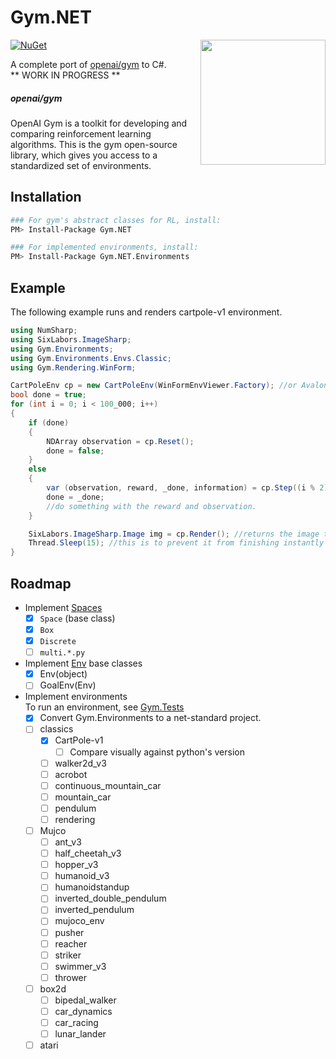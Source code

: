 # Gym.NET

[![NuGet](https://img.shields.io/nuget/dt/Gym.NET)](https://www.nuget.org/packages/Gym.NET)<a href="http://scisharpstack.org"><img src="https://github.com/SciSharp/SciSharp/blob/master/art/scisharp_badge.png" width="200" height="200" align="right" /></a>


A complete port of [openai/gym](https://github.com/openai/gym) to C#.<br>
** WORK IN PROGRESS ** 

##### openai/gym
OpenAI Gym is a toolkit for developing and comparing reinforcement learning algorithms. This is the gym open-source library, which gives you access to a standardized set of environments.

## Installation
```sh
### For gym's abstract classes for RL, install:
PM> Install-Package Gym.NET

### For implemented environments, install:
PM> Install-Package Gym.NET.Environments
```

## Example
The following example runs and renders cartpole-v1 environment.
```C#
using NumSharp;
using SixLabors.ImageSharp;
using Gym.Environments;
using Gym.Environments.Envs.Classic;
using Gym.Rendering.WinForm;

CartPoleEnv cp = new CartPoleEnv(WinFormEnvViewer.Factory); //or AvaloniaEnvViewer.Factory
bool done = true;
for (int i = 0; i < 100_000; i++)
{
    if (done)
    {
        NDArray observation = cp.Reset();
        done = false;
    }
    else
    {
        var (observation, reward, _done, information) = cp.Step((i % 2)); //we switch between moving left and right
        done = _done;
        //do something with the reward and observation.
    }

    SixLabors.ImageSharp.Image img = cp.Render(); //returns the image that was rendered.
    Thread.Sleep(15); //this is to prevent it from finishing instantly !
}
```

## Roadmap
- Implement [Spaces](https://github.com/openai/gym/tree/master/gym/spaces)
  - [X] `Space` (base class)
  - [X] `Box`
  - [X] `Discrete`
  - [ ] `multi.*.py`

- Implement [Env](https://github.com/openai/gym/blob/master/gym/core.py) base classes
  - [X] Env(object)
  - [ ] GoalEnv(Env)

 - Implement environments<br>
    To run an environment, see [Gym.Tests](./tests/Gym.Tests/)
   - [X] Convert Gym.Environments to a net-standard project.
   - [ ] classics
     - [X] CartPole-v1 
       - [ ] Compare visually against python's version
     - [ ] walker2d_v3
     - [ ] acrobot				
     - [ ] continuous_mountain_car
     - [ ] mountain_car		
     - [ ] pendulum			
     - [ ] rendering
   - [ ] Mujco
     - [ ] ant_v3						
     - [ ] half_cheetah_v3			
     - [ ] hopper_v3					
     - [ ] humanoid_v3				
     - [ ] humanoidstandup			
     - [ ] inverted_double_pendulum	
     - [ ] inverted_pendulum			
     - [ ] mujoco_env					
     - [ ] pusher						
     - [ ] reacher					
     - [ ] striker					
     - [ ] swimmer_v3					
     - [ ] thrower				
   - [ ] box2d
     - [ ] bipedal_walker
     - [ ] car_dynamics
     - [ ] car_racing
     - [ ] lunar_lander
   - [ ] atari

